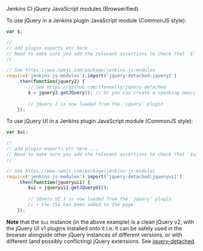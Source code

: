 Jenkins CI jQuery JavaScript modules (Browserified).

To use jQuery in a Jenkins plugin JavaScript module (CommonJS style):

```javascript
var $;

//
// add plugin exports etc here ...
// Need to make sure you add the relevant assertions to check that `$` is initialised (see below). 
//

// See https://www.npmjs.com/package/jenkins-js-modules
require('jenkins-js-modules').import('jquery-detached:jquery2')
    .then(function(jquery2) {
        // See https://github.com/tfennelly/jquery-detached
        $ = jquery2.getJQuery(); // Or you can create a spanking new/clean jQuery instance via jQuery.newJQuery().
        
        // jQuery 2 is now loaded from the 'jquery' plugin
    });
```

To use jQuery UI in a Jenkins plugin JavaScript module (CommonJS style):

```javascript
var $ui;

//
// add plugin exports etc here ...
// Need to make sure you add the relevant assertions to check that `$ui` is initialised (see below). 
//

// See https://www.npmjs.com/package/jenkins-js-modules
require('jenkins-js-modules').import('jquery-detached:jqueryui1')
    .then(function(jqueryui1) {
        $ui = jqueryui1.getJQueryUI();
        
        // jQuery UI 1 is now loaded from the 'jquery' plugin
        // + the CSS has been added to the page.
    });
```

__Note__ that the `$ui` instance (in the above example) is a clean jQuery v2, with the jQuery UI v1
plugins installed onto it i.e. it can be safely used in the browser alongside other jQuery instances of 
different versions, or with different (and possibly conflicting) jQuery extensions.
See [jquery-detached](https://github.com/tfennelly/jquery-detached).